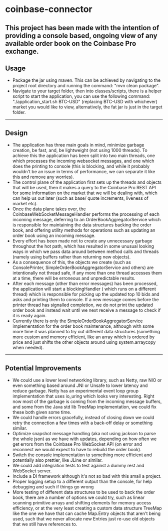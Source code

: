 # coinbase-connector

This project has been made with the intention of providing a console based, ongoing view of any available order book
on the Coinbase Pro exchange.
---
## Usage

- Package the jar using maven. This can be achieved by navigating to the project root directory and running the command:
"mvn clean package".
- Navigate to your target folder, then into classes/scripts, there is a helper script to start the application, you can 
  use the following command: "./application_start.sh BTC-USD" (replacing BTC-USD with whichever) market you would like 
  to view, alternatively, the fat jar is just in the target folder.
---
## Design
- The application has three main goals in mind, minimize garbage creation, be fast, and, be lightweight (not using 1000 
  threads). To achieve this the application has been split into two main threads, one which processes the incoming 
  websocket messages, and one which does the printing to console (this is blocking, and while it probably wouldn't be an 
  issue in terms of performance, we can separate it like this and remove any worries).
- The control plane of the application first sets up the threads and objects that will be used, then it makes a query to 
  the Coinbase Pro REST API for some information on the market that we will be dealing with, which can help us out later
  (such as base/ quote increments, liveness of market etc).
- Once the data plane takes over, the CoinbaseWebSocketMessageHandler performs the processing of each incoming message, 
  deferring to an OrderBookAggregatorService which is responsible for maintaining the data structures backing the order 
  book, and offering utility methods for operations such as updating an order book using an incoming message.
- Every effort has been made not to create any unnecessary garbage throughout the hot path, which has resulted in some 
  unusual looking ways in which we pass data around between method calls and threads (namely using buffers rather than
  returning new objects).
- As a consequence of this, the objects we create (such as ConsolePrinter, SimpleOrderBookAggregatorService and others) 
  are intentionally not thread safe, if any more than one thread accesses them at a time, there will be erroneous
  and unpredictable results.
- After each message (other than error messages) has been processed, the application will start a blockingHandler (
  which runs on a different thread) which is responsible for picking up the updated top 10 bids and asks and printing them 
  to console. If a new message comes before the printer thread has signalled completion, we do not print the updated order 
  book and instead wait until we next receive a message to check if it is ready again.
- Currently there is only the SimpleOrderBookAggregatorService implementation for the order book maintenance, although
  with some more time it was planned to try out different data structures (something more custom and memory efficient,
  like an array which is ordered by price and just shifts the other objects around using system.arraycopy when needed).
---
## Potential Improvements
- We could use a lower level networking library, such as Netty, raw NIO or even something based around JNI or Unsafe to 
  lower latency and reduce garbage. Netty has an experimental event loop group implementation that uses io_uring which
  looks very interesting. Right now most of the garbage is coming from the incoming message buffers, and some from the
  Java std lib TreeMap implementation, we could fix these both given some time.
- We could handle errors gracefully, instead of closing down we could retry the connection a few times with a back-off 
  delay or something similar.
- Optimize snapshot message handling (aka not using jackson to parse the whole json) as we have with updates, depending 
  on how often we get errors from the Coinbase Pro WebSocket API (on error and reconnect we would expect to have to
  rebuild the order book).
- Switch the console implementation to something more efficient and potentially also prettier, like JLine or similar.
- We could add integration tests to test against a dummy rest and WebSocket server.
- Include a DI framework although it's not so bad with this small a project.
- Proper logging setup to a different output than the console, for help debugging and such if things go wrong
- More testing of different data structures to be used to back the order book, there are a number of options we could
  try, such as linear scanning primitive arrays and shifting elements for memory access efficiency, or at the very least
  creating a custom data structure TreeMap like the one we have that can cache Map.Entry objects that aren't being used,
  such that we never allocate new Entries just re-use old objects that we still have references to.
